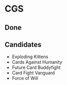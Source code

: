# CGS

## Done

## Candidates
- Exploding Kittens
- Cards Against Humanity
- Future Card Buddyfight
- Card Fight Vanguard
- Force of Will